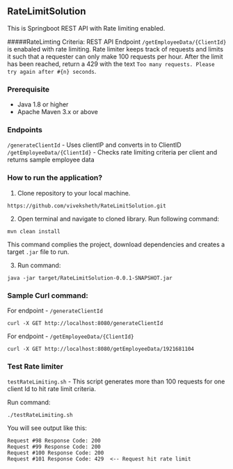 ## RateLimitSolution

This is Springboot REST API with Rate limiting enabled. 

#####RateLimting Criteria: 
REST API Endpoint `/getEmployeeData/{ClientId}` is enabaled with rate limiting. Rate limiter keeps track of requests and limits it
such that a requester can only make 100 requests per hour. After the limit has been reached, return a 429 with the text `Too many requests. Please try again after #{n} seconds`.

### Prerequisite
- Java 1.8 or higher
- Apache Maven 3.x or above 

### Endpoints

`/generateClientId` - Uses clientIP and converts in to ClientID 
`/getEmployeeData/{ClientId}` - Checks rate limiting criteria per client and returns sample employee data 

### How to run the application? 

1. Clone repository to your local machine. 
```
https://github.com/viveksheth/RateLimitSolution.git
```
2. Open terminal and navigate to cloned library. Run following command: 
```
mvn clean install 
```
This command complies the project, download dependencies and creates a target `.jar` file to run. 

3. Run command: 
```
java -jar target/RateLimitSolution-0.0.1-SNAPSHOT.jar
```

### Sample Curl command: 

For endpoint - `/generateClientId`
```
curl -X GET http://localhost:8080/generateClientId
```

For endpoint - `/getEmployeeData/{ClientId}`
```
curl -X GET http://localhost:8080/getEmployeeData/1921681104
```

### Test Rate limiter 

`testRateLimiting.sh` - This script generates more than 100 requests for one client Id to hit rate limit criteria. 

Run command: 
```
./testRateLimiting.sh
```
You will see output like this: 
```
Request #98 Response Code: 200
Request #99 Response Code: 200
Request #100 Response Code: 200  
Request #101 Response Code: 429  <-- Request hit rate limit 
```





